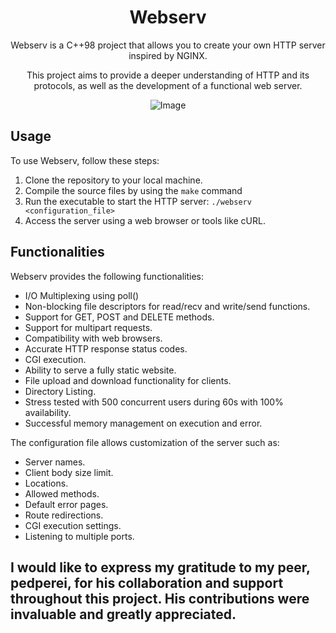<div align="center">
  <h1 style="text-align:center;">Webserv</h1>
</div>

<div align="center">
  <p style="text-align:center;">
    Webserv is a C++98 project that allows you to create your own HTTP server inspired by NGINX.
  </p>
  <p style="text-align:center;">
    This project aims to provide a deeper understanding of HTTP and its protocols, as well as the development of a functional web server.
  </p>
</div>

<p align="center">
  <img src="https://github.com/IcQuackson/webserv-42/assets/61185097/06367bae-12cc-4264-a0a7-4082f5b2ded6" alt="Image">
</p>

## Usage

To use Webserv, follow these steps:

1. Clone the repository to your local machine.
2. Compile the source files by using the ```make``` command
3. Run the executable to start the HTTP server: ```./webserv <configuration_file>```
4. Access the server using a web browser or tools like cURL.

## Functionalities

Webserv provides the following functionalities:

- I/O Multiplexing using poll()
- Non-blocking file descriptors for read/recv and write/send functions.
- Support for GET, POST and DELETE methods.
- Support for multipart requests.
- Compatibility with web browsers.
- Accurate HTTP response status codes.
- CGI execution.
- Ability to serve a fully static website.
- File upload and download functionality for clients.
- Directory Listing.
- Stress tested with 500 concurrent users during 60s with 100% availability.
- Successful memory management on execution and error.

The configuration file allows customization of the server such as:
- Server names.
- Client body size limit.
- Locations.
- Allowed methods.
- Default error pages.
- Route redirections.
- CGI execution settings.
- Listening to multiple ports.

## I would like to express my gratitude to my peer, pedperei, for his collaboration and support throughout this project. His contributions were invaluable and greatly appreciated.
